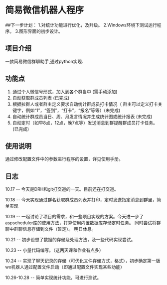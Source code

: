 # 简易微信机器人程序

##下一步计划：
1.对统计功能进行优化，及升级。
2.Windows环境下测试运行程序。
3.图形界面的初步设计。

## 项目介绍

一款简易微信群聊助手,通过python实现.

## 功能点

1. 通过个人微信号形式，加入到各个群当中 (需手动添加)
2. 自动获取群成员列表 (已完成)
3. 根据拉群人或者群主定义要求自动统计群成员打卡情况（ 群主可以定义打卡关键字，例如“1”，“签到”，“打卡”，“报名”等等）(未完成)
4. 自动统计群成员当日、周、月发言情况并生成统计图或统计报表 (未完成)
5. 自动定时（如早8点，12点，晚7点等）发送消息到群提醒群成员打卡任务。(已完成)


## 使用说明
通过修改配置文件中的参数进行程序的设置，详见使用手册。


## 日志

10.17 -- 今天是DRH和git打交道的一天。目前还在打交道。

10.18 -- 今天实现通过群名获取群成员列表并打印，定时发送指定消息到群里，简单实现

10.19 -- 一起讨论了项目的需求，和一些项目实现的方案。今天进一步了aspscheduler库的使用方法，打算使用内置数据库存储定时任务。
同时尝试将群聊中群聊信息存储到文件（暂定）。 明日休息。

10.21 -- 初步设想了数据的存储及处理方法，及一些代码实现尝试。

10.23 -- 小量代码编写。（这两天课和作业有点多）

10.24 -- 实现了聊天记录的存储（可优化文件存储方式，格式），初步确定第一版wx机器人通过配置文件启动（即通过配置文件实现某些功能）

10.26-10.28 -- 简单实现统计功能，可进行测试。

